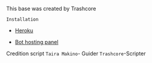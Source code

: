 This base was created by Trashcore 

`Installation`
* [Heroku](  https://heroku.com/deploy?template=https://github.com/Tennor-modz/telexwa)

* [Bot hosting panel](https://bot-hosting.net/)


Credition script 
`Taira Makino`- Guider
`Trashcore`-Scripter
